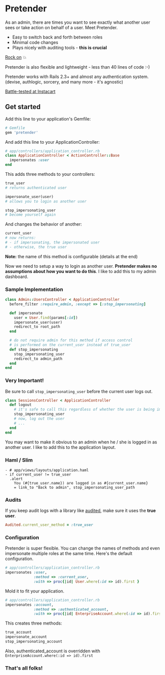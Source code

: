 # Pretender

As an admin, there are times you want to see exactly what another user sees or take action on behalf of a user.  Meet Pretender.

- Easy to switch back and forth between roles
- Minimal code changes
- Plays nicely with auditing tools - **this is crucial**

[Rock on](http://www.youtube.com/watch?v=SBjQ9tuuTJQ) :boom:

Pretender is also flexible and lightweight - less than 40 lines of code :-)

Pretender works with Rails 2.3+ and almost any authentication system.
(devise, authlogic, sorcery, and many more - it's agnostic)

[Battle-tested at Instacart](https://www.instacart.com)

## Get started

Add this line to your application's Gemfile:

```ruby
# Gemfile
gem 'pretender'
```

And add this line to your ApplicationController:

```ruby
# app/controllers/application_controller.rb
class ApplicationController < ActionController::Base
  impersonates :user
end
```

This adds three methods to your controllers:

```ruby
true_user
# returns authenticated user

impersonate_user(user)
# allows you to login as another user

stop_impersonating_user
# become yourself again
  ```

And changes the behavior of another:

```ruby
current_user
# now returns:
# - if impersonating, the impersonated user
# - otherwise, the true user
```

**Note:** the name of this method is configurable (details at the end)

Now we need to setup a way to login as another user.  **Pretender makes no assumptions about how you want to do this**.  I like to add this to my admin dashboard.

### Sample Implementation

```ruby
class Admin::UsersController < ApplicationController
  before_filter :require_admin, :except => [:stop_impersonating]

  def impersonate
    user = User.find(params[:id])
    impersonate_user(user)
    redirect_to root_path
  end

  # do not require admin for this method if access control
  # is performed on the current_user instead of true_user
  def stop_impersonating
    stop_impersonating_user
    redirect_to admin_path
  end
end
```

### Very Important!

Be sure to call `stop_impersonating_user` before the current user logs out.

```ruby
class SessionsController < ApplicationController
  def logout
    # it's safe to call this regardless of whether the user is being impersonated
    stop_impersonating_user
    # now, log out the user
    # ...
  end
end
```

You may want to make it obvious to an admin when he / she is logged in as another user.  I like to add this to the application layout.

### Haml / Slim

```haml
- # app/views/layouts/application.haml
- if current_user != true_user
  .alert
    You (#{true_user.name}) are logged in as #{current_user.name}
    = link_to "Back to admin", stop_impersonating_user_path
```

### Audits

If you keep audit logs with a library like [audited](https://github.com/collectiveidea/audited), make sure it uses the **true user**.

```ruby
Audited.current_user_method = :true_user
```

### Configuration

Pretender is super flexible.  You can change the names of methods and even impersonate multiple roles at the same time.  Here's the default configuration.

```ruby
# app/controllers/application_controller.rb
impersonates :user,
             :method => :current_user,
             :with => proc{|id| User.where(:id => id).first }
```

Mold it to fit your application.

```ruby
# app/controllers/application_controller.rb
impersonates :account,
             :method => :authenticated_account,
             :with => proc{|id| EnterpriseAccount.where(:id => id).first }
```

This creates three methods:

```ruby
true_account
impersonate_account
stop_impersonating_account
```

Also, authenticated_account is overridden with `EnterpriseAccount.where(:id => id).first`

### That's all folks!

